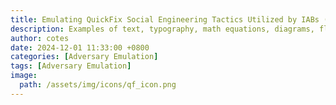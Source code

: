 ```yaml
---
title: Emulating QuickFix Social Engineering Tactics Utilized by IABs (Initial Access Brokers)
description: Examples of text, typography, math equations, diagrams, flowcharts, pictures, videos, and more.
author: cotes
date: 2024-12-01 11:33:00 +0800
categories: [Adversary Emulation]
tags: [Adversary Emulation]
image:
  path: /assets/img/icons/qf_icon.png
---
```


